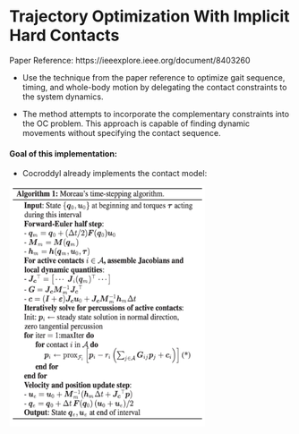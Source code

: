 # Trajectory Optimization With Implicit Hard Contacts
<p>
Paper Reference: https://ieeexplore.ieee.org/document/8403260

* Use the technique from the paper reference to optimize gait sequence, timing, and whole-body motion by delegating the contact constraints to the system dynamics. 

* The method attempts to incorporate the complementary constraints into the OC problem. This approach is capable of finding dynamic movements without specifying the contact sequence.

#### Goal of this implementation:
* Cocroddyl already implements the contact model:

</p>
  





<img src="./files/time_step_algo.png" width="350" height="430" title="Algorithm" />
                                                                             
